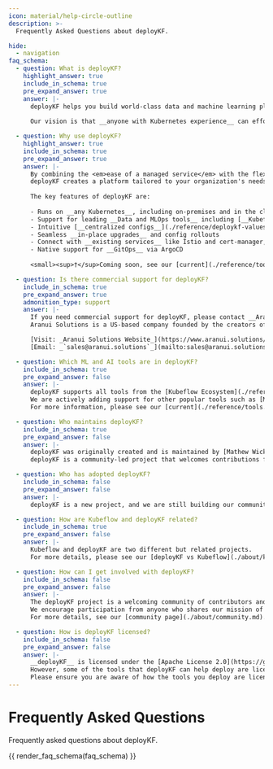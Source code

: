 ```yaml
---
icon: material/help-circle-outline
description: >-
  Frequently Asked Questions about deployKF.

hide:
  - navigation
faq_schema:
  - question: What is deployKF?
    highlight_answer: true
    include_in_schema: true
    pre_expand_answer: true
    answer: |-
      deployKF helps you build world-class data and machine learning platforms on __any Kubernetes cluster__, in any cloud or environment.
      
      Our vision is that __anyone with Kubernetes experience__ can effortlessly build and support a _custom data and machine learning platform_ for their organization, without requiring specialized MLOps knowledge.

  - question: Why use deployKF?
    highlight_answer: true
    include_in_schema: true
    pre_expand_answer: true
    answer: |-
      By combining the <em>ease of a managed service</em> with the flexibility of a self-hosted solution; 
      deployKF creates a platform tailored to your organization's needs, while not also requiring a team of MLOps experts to build and maintain it.
      
      The key features of deployKF are:
      
      - Runs on __any Kubernetes__, including on-premises and in the cloud
      - Support for leading __Data and MLOps tools__ including [__Kubeflow__](./reference/tools.md#kubeflow-ecosystem), [__Airflow__](./reference/future-tools.md#apache-airflow)<sup>†</sup>, and [__MLflow__](./reference/future-tools.md#mlflow-model-registry)<sup>†</sup>
      - Intuitive [__centralized configs__](./reference/deploykf-values.md) to manage all aspects of the platform
      - Seamless __in-place upgrades__ and config rollouts
      - Connect with __existing services__ like Istio and cert-manager, [S3](./guides/tools/external-object-store.md), and [MySQL](./guides/tools/external-mysql.md).
      - Native support for __GitOps__ via ArgoCD
  
      <small><sup>†</sup>Coming soon, see our [current](./reference/tools.md) and [future](./reference/future-tools.md) tools.</small>

  - question: Is there commercial support for deployKF?
    include_in_schema: true
    pre_expand_answer: true
    admonition_type: support
    answer: |-
      If you need commercial support for deployKF, please contact __Aranui Solutions__.
      Aranui Solutions is a US-based company founded by the creators of deployKF to help organizations build ML & Data Platforms on Kubernetes.

      [Visit: _Aranui Solutions Website_](https://www.aranui.solutions/){ .md-button .md-button--secondary }
      [Email: _`sales@aranui.solutions`_](mailto:sales@aranui.solutions?subject=%5BdeployKF%5D%20MY_SUBJECT){ .md-button .md-button--secondary }

  - question: Which ML and AI tools are in deployKF?
    include_in_schema: true
    pre_expand_answer: false
    answer: |-
      deployKF supports all tools from the [Kubeflow Ecosystem](./reference/tools.md#kubeflow-ecosystem) including [Kubeflow Pipelines](./reference/tools.md#kubeflow-pipelines) and [Kubeflow Notebooks](./reference/tools.md#kubeflow-notebooks).
      We are actively adding support for other popular tools such as [MLflow](./reference/future-tools.md#mlflow-model-registry), [Airflow](./reference/future-tools.md#apache-airflow), and [Feast](./reference/future-tools.md#feast). 
      For more information, please see our [current](./reference/tools.md) and [future](./reference/future-tools.md) tools!

  - question: Who maintains deployKF?
    include_in_schema: true
    pre_expand_answer: false
    answer: |-
      deployKF was originally created and is maintained by [Mathew Wicks](https://www.linkedin.com/in/mathewwicks/) (GitHub: [@thesuperzapper](https://github.com/thesuperzapper)), a Kubeflow lead and maintainer of the popular [Apache Airflow Helm Chart](https://github.com/airflow-helm/charts).
      deployKF is a community-led project that welcomes contributions from anyone who wants to help.

  - question: Who has adopted deployKF?
    include_in_schema: false
    pre_expand_answer: false
    answer: |-
      deployKF is a new project, and we are still building our community, consider [adding your organization](https://github.com/deployKF/deployKF/blob/main/ADOPTERS.md) to our list of adopters.

  - question: How are Kubeflow and deployKF related?
    include_in_schema: true
    pre_expand_answer: false
    answer: |-
      Kubeflow and deployKF are two different but related projects.
      For more details, please see our [deployKF vs Kubeflow](./about/kubeflow-vs-deploykf.md) comparison.

  - question: How can I get involved with deployKF?
    include_in_schema: false
    pre_expand_answer: false
    answer: |-
      The deployKF project is a welcoming community of contributors and users. 
      We encourage participation from anyone who shares our mission of making it easy to build open ML Platforms on Kubernetes.
      For more details, see our [community page](./about/community.md).

  - question: How is deployKF licensed?
    include_in_schema: false
    pre_expand_answer: false
    answer: |-
      __deployKF__ is licensed under the [Apache License 2.0](https://github.com/deployKF/deployKF/blob/main/LICENSE).
      However, some of the tools that deployKF can help deploy are licensed differently.
      Please ensure you are aware of how the tools you deploy are licenced.
---
```


# Frequently Asked Questions

Frequently asked questions about deployKF.

{{ render_faq_schema(faq_schema) }}